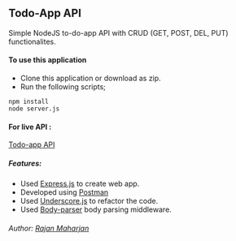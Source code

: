 ## Todo-App API
Simple NodeJS to-do-app API with CRUD (GET, POST, DEL, PUT) functionalites.

#### To use this application
* Clone this application or download as zip.
* Run the following scripts;
```
npm install
node server.js

```

#### For live API :
[Todo-app API](http://rajan-todo-app.herokuapp.com/)

##### Features:
* Used [Express.js](http://expressjs.com/) to create web app.
* Developed using [Postman](http://www.getpostman.com/)
* Used [Underscore.js](http://underscorejs.org/) to refactor the code.
* Used [Body-parser](https://www.npmjs.com/package/body-parser-json) body parsing middleware.

###### Author: [Rajan Maharjan](http://mrajan.com.np/)
